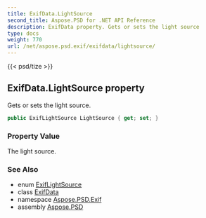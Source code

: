 ```yaml
---
title: ExifData.LightSource
second_title: Aspose.PSD for .NET API Reference
description: ExifData property. Gets or sets the light source
type: docs
weight: 770
url: /net/aspose.psd.exif/exifdata/lightsource/
---
```

{{< psd/tize >}}
## ExifData.LightSource property

Gets or sets the light source.

```csharp
public ExifLightSource LightSource { get; set; }
```

### Property Value

The light source.

### See Also

* enum [ExifLightSource](../../../aspose.psd.exif.enums/exiflightsource/)
* class [ExifData](../)
* namespace [Aspose.PSD.Exif](../../exifdata/)
* assembly [Aspose.PSD](../../../)


